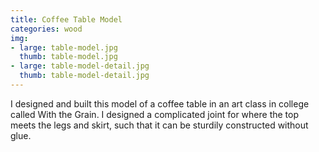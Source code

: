 ```yaml
---
title: Coffee Table Model
categories: wood
img:
- large: table-model.jpg
  thumb: table-model.jpg
- large: table-model-detail.jpg
  thumb: table-model-detail.jpg
---
```


I designed and built this model of a coffee table in an art class in college called With the Grain. I designed a complicated joint for where the top meets the legs and skirt, such that it can be sturdily constructed without glue.
